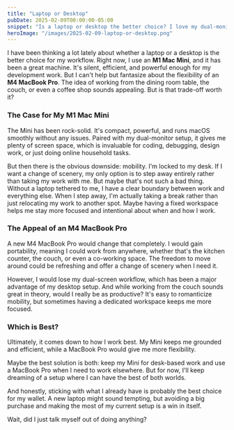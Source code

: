 ```yaml
---
title: "Laptop or Desktop"
pubDate: 2025-02-09T00:00:00-05:00
snippet: "Is a laptop or desktop the better choice? I love my dual-monitor desktop setup, but I can't help but imagine the freedom of working from the couch or a coffee shop. Mobility vs. power—let's weigh the pros and cons"
heroImage: "/images/2025-02-09-laptop-or-desktop.png"
---
```


I have been thinking a lot lately about whether a laptop or a desktop is the better choice for my workflow. Right now, I use an **M1 Mac Mini**, and it has been a great machine. It's silent, efficient, and powerful enough for my development work. But I can't help but fantasize about the flexibility of an **M4 MacBook Pro**. The idea of working from the dining room table, the couch, or even a coffee shop sounds appealing. But is that trade-off worth it?

### The Case for My M1 Mac Mini

The Mini has been rock-solid. It's compact, powerful, and runs macOS smoothly without any issues. Paired with my dual-monitor setup, it gives me plenty of screen space, which is invaluable for coding, debugging, design work, or just doing online household tasks.

But then there is the obvious downside: mobility. I'm locked to my desk. If I want a change of scenery, my only option is to step away entirely rather than taking my work with me. But maybe that's not such a bad thing. Without a laptop tethered to me, I have a clear boundary between work and everything else. When I step away, I'm actually taking a break rather than just relocating my work to another spot. Maybe having a fixed workspace helps me stay more focused and intentional about when and how I work.

### The Appeal of an M4 MacBook Pro

A new M4 MacBook Pro would change that completely. I would gain portability, meaning I could work from anywhere, whether that's the kitchen counter, the couch, or even a co-working space. The freedom to move around could be refreshing and offer a change of scenery when I need it.

However, I would lose my dual-screen workflow, which has been a major advantage of my desktop setup. And while working from the couch sounds great in theory, would I really be as productive? It's easy to romanticize mobility, but sometimes having a dedicated workspace keeps me more focused.

### Which is Best?

Ultimately, it comes down to how I work best. My Mini keeps me grounded and efficient, while a MacBook Pro would give me more flexibility.

Maybe the best solution is both: keep my Mini for desk-based work and use a MacBook Pro when I need to work elsewhere. But for now, I'll keep dreaming of a setup where I can have the best of both worlds.

And honestly, sticking with what I already have is probably the best choice for my wallet. A new laptop might sound tempting, but avoiding a big purchase and making the most of my current setup is a win in itself.

Wait, did I just talk myself out of doing anything?